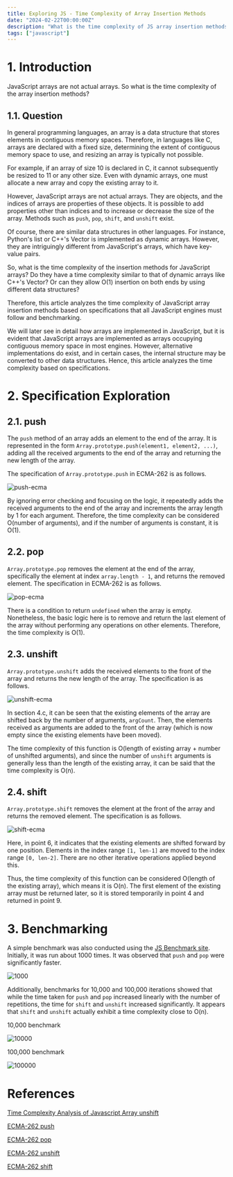 ```yaml
---
title: Exploring JS - Time Complexity of Array Insertion Methods
date: "2024-02-22T00:00:00Z"
description: "What is the time complexity of JS array insertion methods?"
tags: ["javascript"]
---
```


# 1. Introduction

JavaScript arrays are not actual arrays. So what is the time complexity of the array insertion methods?

## 1.1. Question

In general programming languages, an array is a data structure that stores elements in contiguous memory spaces. Therefore, in languages like C, arrays are declared with a fixed size, determining the extent of contiguous memory space to use, and resizing an array is typically not possible.

For example, if an array of size 10 is declared in C, it cannot subsequently be resized to 11 or any other size. Even with dynamic arrays, one must allocate a new array and copy the existing array to it.

However, JavaScript arrays are not actual arrays. They are objects, and the indices of arrays are properties of these objects. It is possible to add properties other than indices and to increase or decrease the size of the array. Methods such as `push`, `pop`, `shift`, and `unshift` exist.

Of course, there are similar data structures in other languages. For instance, Python's list or C++'s Vector is implemented as dynamic arrays. However, they are intriguingly different from JavaScript's arrays, which have key-value pairs.

So, what is the time complexity of the insertion methods for JavaScript arrays? Do they have a time complexity similar to that of dynamic arrays like C++'s Vector? Or can they allow O(1) insertion on both ends by using different data structures?

Therefore, this article analyzes the time complexity of JavaScript array insertion methods based on specifications that all JavaScript engines must follow and benchmarking.

We will later see in detail how arrays are implemented in JavaScript, but it is evident that JavaScript arrays are implemented as arrays occupying contiguous memory space in most engines. However, alternative implementations do exist, and in certain cases, the internal structure may be converted to other data structures. Hence, this article analyzes the time complexity based on specifications.

# 2. Specification Exploration

## 2.1. push

The `push` method of an array adds an element to the end of the array. It is represented in the form `Array.prototype.push(element1, element2, ...)`, adding all the received arguments to the end of the array and returning the new length of the array.

The specification of `Array.prototype.push` in ECMA-262 is as follows.

![push-ecma](./push-ecma.png)

By ignoring error checking and focusing on the logic, it repeatedly adds the received arguments to the end of the array and increments the array length by 1 for each argument. Therefore, the time complexity can be considered O(number of arguments), and if the number of arguments is constant, it is O(1).

## 2.2. pop

`Array.prototype.pop` removes the element at the end of the array, specifically the element at index `array.length - 1`, and returns the removed element. The specification in ECMA-262 is as follows.

![pop-ecma](./pop-ecma.png)

There is a condition to return `undefined` when the array is empty. Nonetheless, the basic logic here is to remove and return the last element of the array without performing any operations on other elements. Therefore, the time complexity is O(1).

## 2.3. unshift

`Array.prototype.unshift` adds the received elements to the front of the array and returns the new length of the array. The specification is as follows.

![unshift-ecma](./unshift-ecma.png)

In section 4.c, it can be seen that the existing elements of the array are shifted back by the number of arguments, `argCount`. Then, the elements received as arguments are added to the front of the array (which is now empty since the existing elements have been moved).

The time complexity of this function is O(length of existing array + number of unshifted arguments), and since the number of `unshift` arguments is generally less than the length of the existing array, it can be said that the time complexity is O(n).

## 2.4. shift

`Array.prototype.shift` removes the element at the front of the array and returns the removed element. The specification is as follows.

![shift-ecma](./shift-ecma.png)

Here, in point 6, it indicates that the existing elements are shifted forward by one position. Elements in the index range `[1, len-1]` are moved to the index range `[0, len-2]`. There are no other iterative operations applied beyond this.

Thus, the time complexity of this function can be considered O(length of the existing array), which means it is O(n). The first element of the existing array must be returned later, so it is stored temporarily in point 4 and returned in point 9.

# 3. Benchmarking

A simple benchmark was also conducted using the [JS Benchmark site](https://jsbench.me/). Initially, it was run about 1000 times. It was observed that `push` and `pop` were significantly faster.

![1000](./bench1000.png)

Additionally, benchmarks for 10,000 and 100,000 iterations showed that while the time taken for `push` and `pop` increased linearly with the number of repetitions, the time for `shift` and `unshift` increased significantly. It appears that `shift` and `unshift` actually exhibit a time complexity close to O(n).

10,000 benchmark

![10000](./bench10000.png)

100,000 benchmark

![100000](./bench100000.png)

# References

[Time Complexity Analysis of Javascript Array unshift](https://medium.com/@brayce1996/time-complexity-analysis-of-javascript-array-unshift-74930aaa2f6)

[ECMA-262 push](https://tc39.es/ecma262/#sec-array.prototype.push)

[ECMA-262 pop](https://tc39.es/ecma262/#sec-array.prototype.pop)

[ECMA-262 unshift](https://tc39.es/ecma262/#sec-array.prototype.unshift)

[ECMA-262 shift](https://tc39.es/ecma262/#sec-array.prototype.shift)